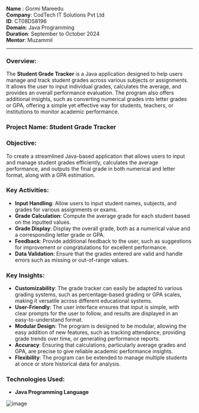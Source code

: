 **Name** : Gormi Mareedu                                                    
**Company**: CodTech IT Solutions Pvt Ltd  
**ID**: CT08DS8196  
**Domain**: Java Programming  
**Duration**: September to October 2024  
**Mentor**: Muzammil  

---

### Overview:
The **Student Grade Tracker** is a Java application designed to help users manage and track student grades across various subjects or assignments. It allows the user to input individual grades, calculates the average, and provides an overall performance evaluation. The program also offers additional insights, such as converting numerical grades into letter grades or GPA, offering a simple yet effective way for students, teachers, or institutions to monitor academic performance.

### Project Name: **Student Grade Tracker**

### Objective:
To create a streamlined Java-based application that allows users to input and manage student grades efficiently, calculates the average performance, and outputs the final grade in both numerical and letter format, along with a GPA estimation.

### Key Activities:
- **Input Handling**: Allow users to input student names, subjects, and grades for various assignments or exams.
- **Grade Calculation**: Compute the average grade for each student based on the inputted values.
- **Grade Display**: Display the overall grade, both as a numerical value and a corresponding letter grade or GPA.
- **Feedback**: Provide additional feedback to the user, such as suggestions for improvement or congratulations for excellent performance.
- **Data Validation**: Ensure that the grades entered are valid and handle errors such as missing or out-of-range values.

### Key Insights:
- **Customizability**: The grade tracker can easily be adapted to various grading systems, such as percentage-based grading or GPA scales, making it versatile across different educational systems.
- **User-Friendly**: The user interface ensures that input is simple, with clear prompts for the user to follow, and results are displayed in an easy-to-understand format.
- **Modular Design**: The program is designed to be modular, allowing the easy addition of new features, such as tracking attendance, providing grade trends over time, or generating performance reports.
- **Accuracy**: Ensuring that calculations, particularly average grades and GPA, are precise to give reliable academic performance insights.
- **Flexibility**: The program can be extended to manage multiple students at once or store historical data for analysis.

### Technologies Used:
- **Java Programming Language**


![image](https://github.com/user-attachments/assets/fb10efa4-de80-4845-a804-aaee869252c5)
